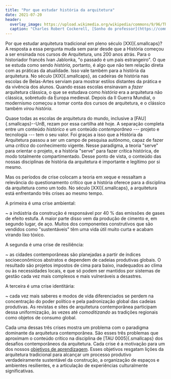 ```yaml
---
title: "Por que estudar história da arquitetura"
date: 2021-07-20
header:
  overlay_image: https://upload.wikimedia.org/wikipedia/commons/9/96/The_Professor%27s_Dream_(1848).jpeg
  caption: "Charles Robert Cockerell, [Sonho do professor](https://commons.wikimedia.org/wiki/File:The_Professor's_Dream_(1848).jpeg), 1848"
---
```


<section>

Por que estudar arquitetura tradicional em pleno século
[XXI]{.smallcaps}? A resposta a essa pergunta muda sem parar desde que a
História começou a ser ensinada nos cursos de Arquitetura, uns 200 anos
atrás. Para o historiador francês Ivan Jablonka, "o passado é um país
estrangeiro". O que se estuda como sendo *história*, portanto, é algo
que não tem relação direta com as práticas da atualidade. Isso vale
também para a história da arquitetura. No século [XIX]{.smallcaps}, as
cadeiras de história nas escolas de Belas-Artes serviam para mostrar
estilos distantes da prática e da vivência dos alunos. Quando essas
escolas ensinavam a *fazer* arquitetura clássica, o que se estudava como
*história* era a arquitetura não clássica, sobretudo da Europa medieval.
Depois da II Guerra Mundial, o modernismo começou a tomar conta dos
cursos de arquitetura, e o clássico também *virou história*.

Quase todas as escolas de arquitetura do mundo, inclusive a
[FAU]{.smallcaps}--UnB, rezam por essa cartilha até hoje. A separação
completa entre um conteúdo *histórico* e um conteúdo *contemporâneo* ---
projeto e tecnologia --- tem o seu valor. Foi graças a isso que a
História da Arquitetura passou a ser um campo de pesquisa autônomo,
capaz de fazer uma *crítica* do conhecimento vigente. Nesse paradigma, a
teoria "serve" para orientar o projeto, e a história "serve" para fazer
crítica histórica, de modo totalmente compartimentado. Desse ponto de
vista, o conteúdo das nossas disciplinas de história da arquitetura é
importante e legítimo por si mesmo.

Mas os períodos de crise colocam a teoria em xeque e ressaltam a
relevância do questionamento crítico que a história oferece para a
disciplina da arquitetura como um todo. No século [XXI]{.smallcaps}, a
arquitetura está enfrentando três crises ao mesmo tempo.

A primeira é uma crise ambiental:

~ a indústria da construção é responsável por 40 % das emissões de gases
  de efeito estufa. A maior parte disso vem da produção de cimento e, em
  segundo lugar, de aço. Muitos dos componentes construtivos que são
  vendidos como "sustentáveis" têm uma vida útil muito curta e acabam
  virando lixo tóxico.

A segunda é uma crise de resiliência:

~ as cidades contemporâneas são planejadas a partir de índices
  socioeconômicos abstratos e dependem de cadeias produtivas globais.
  O resultado são projetos impostos de cima para baixo, inadequados ao
  clima ou às necessidades locais, e que só podem ser mantidos por
  sistemas de gestão cada vez mais complexos e mais vulneráveis a
  desastres.

A terceira é uma crise identitária:

~ cada vez mais saberes e modos de vida diferenciados se perdem na
  concentração do poder político e pela padronização global das cadeias
  produtivas. As revistas e sites de arquitetura contemporânea
  participam dessa uniformização, às vezes até *comoditizando* as
  tradições regionais como objetos de consumo global.

Cada uma dessas três crises mostra um problema com o paradigma dominante
da arquitetura contemporânea. São esses três problemas que aproximam o
conteúdo crítico na disciplina de [TAU 0005]{.smallcaps} dos desafios
contemporâneos da arquitetura. Cada crise é a motivação para um dos
nossos [objetivos de aprendizagem](objetivos.md). Esses objetivos
resgatam lições da arquitetura tradicional para alcançar um processo
produtivo verdadeiramente sustentável da construção, a organização de
espaços e ambientes resilientes, e a articulação de experiências
culturalmente significativas.

</section>
